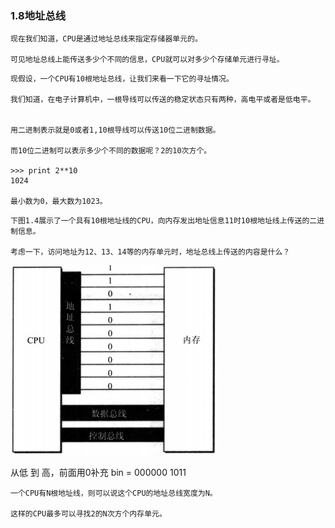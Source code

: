 ###  1.8地址总线

```
现在我们知道，CPU是通过地址总线来指定存储器单元的。

可见地址总线上能传送多少个不同的信息，CPU就可以对多少个存储单元进行寻址。

```


```
现假设，一个CPU有10根地址总线，让我们来看一下它的寻址情况。

我们知道，在电子计算机中，一根导线可以传送的稳定状态只有两种，高电平或者是低电平。


用二进制表示就是0或者1,10根导线可以传送10位二进制数据。

而10位二进制可以表示多少个不同的数据呢？2的10次方个。

>>> print 2**10
1024

最小数为0，最大数为1023。

```

```
下图1.4展示了一个具有10根地址线的CPU，向内存发出地址信息11时10根地址线上传送的二进制信息。

考虑一下，访问地址为12、13、14等的内存单元时，地址总线上传送的内容是什么？

```
![](./1-8.jpg)

从低 到 高，前面用0补充
bin = 000000 1011
```
一个CPU有N根地址线，则可以说这个CPU的地址总线宽度为N。

这样的CPU最多可以寻找2的N次方个内存单元。

```



